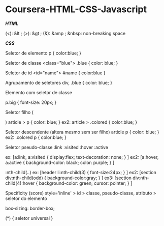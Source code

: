 # Coursera-HTML-CSS-Javascript

***HTML***

(<): &lt ;
(>): &gt ;
(&): &amp ;
&nbsp: non-breaking space

<!-- comentário -->

***CSS***

Seletor de elemento
p {
  color:blue;
}

Seletor de classe <class="blue">
.blue {
  color: blue;
}

Seletor de id <id="name">
#name {
  color:blue
}

Agrupamento de seletores
div, .blue {
  color: blue;
}

Elemento com seletor de classe <p class="big">
p.big {
  font-size: 20px;
}
  
  Seletor filho (<article> <p> </p> </article>)
  article > p {
    color: blue;
 }
 ex2:
 article > .colored {
  color:blue;
}
  
 Seletor descendente (altera mesmo sem ser filho)
 article p {
  color: blue;
}
ex2: 
.colored p {
  color:blue;
}
  

Seletor pseudo-classe
:link
:visited
:hover
:active

ex: [a:link, a:visited {
display:flex;
text-decoration: none;
}
]
ex2: [a:hover, a:active {
background-color: black;
color: purple;
}
]

:nth-child(..)
ex: [header li:nth-child(3) {
font-size:24px;
}
]
ex2: [section div:nth-child(odd) {
background-color:gray;
}
]
ex3: [section div:nth-child(4):hover {
background-color: green;
cursor: pointer;
}
]

Specificity (score)
style='inline' > id > classe, pseudo-classe, atributo > seletor do elemento

box-sizing: border-box;

(*) {
 seletor universal
}

